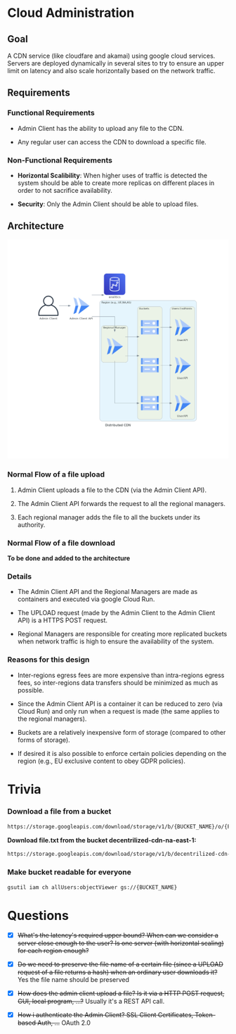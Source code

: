 # Cloud Administration

## Goal

A CDN service (like cloudfare and akamai) using google cloud services. Servers are deployed dynamically in several sites to try to ensure an upper limit on latency and also scale horizontally based on the network traffic.

## Requirements

### Functional Requirements

- Admin Client has the ability to upload any file to the CDN.

- Any regular user can access the CDN to download a specific file.

### Non-Functional Requirements

- **Horizontal Scalibility**: When higher uses of traffic is detected the system should be able to create more replicas on different places in order to not sacrifice availability.

- **Security**: Only the Admin Client should be able to upload files.



## Architecture

<img title="" src="diagram/distributed_cdn.png" alt="Design" data-align="inline">

### Normal Flow of a file upload

1. Admin Client uploads a file to the CDN (via the Admin Client API).

2. The Admin Client API forwards the request to all the regional managers.

3. Each regional manager adds the file to all the buckets under its authority.

### Normal Flow of a file download

**To be done and added to the architecture** 

### Details

- The Admin Client API and the Regional Managers are made as containers and executed via google Cloud Run.

- The UPLOAD request (made by the Admin Client to the Admin Client API) is a HTTPS POST request.

<!-- - The Admin Client API also stores the files it receives in a bucket of its own. -->

- Regional Managers are responsible for creating more replicated buckets when network traffic is high to ensure the availability of the system.

### Reasons for this design

- Inter-regions egress fees are more expensive than intra-regions egress fees, so inter-regions data transfers should be minimized as much as possible.

- Since the Admin Client API is a container it can be reduced to zero (via Cloud Run) and only run when a request is made (the same applies to the regional managers).

- Buckets are a relatively inexpensive form of storage (compared to other forms of storage).

<!-- - In the case of synchronization issues all regional managers can depend on the Admin Client API node as a reliable coherent database. -->

- If desired it is also possible to enforce certain policies depending on the region (e.g., EU exclusive content to obey GDPR policies).

# Trivia

### Download a file from a bucket

```bash
https://storage.googleapis.com/download/storage/v1/b/{BUCKET_NAME}/o/{FILENAME}?alt=media
```

**Download file.txt from the bucket decentrilized-cdn-na-east-1:**

```bash
https://storage.googleapis.com/download/storage/v1/b/decentrilized-cdn-na-east-1/o/text.txt?alt=media
```

### Make bucket readable for everyone

```bash
gsutil iam ch allUsers:objectViewer gs://{BUCKET_NAME}
```

# Questions

- [x] ~~What's the latency's required upper bound? When can we consider a server close enough to the user? Is one server (with horizontal scaling) for each region enough?~~

- [x] ~~Do we need to preserve the file name of a certain file (since a UPLOAD request of a file returns a hash) when an ordinary user downloads it?~~ Yes the file name should be preserved

- [x] ~~How does the admin client upload a file? Is it via a HTTP POST request, GUI, local program, ...?~~ Usually it's a REST API call.

- [x] ~~How i authenticate the Admin Client? SSL Client Certificates, Token-based Auth, ...~~ OAuth 2.0
